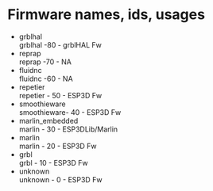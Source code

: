 # Firmware names, ids, usages

-   grblhal  
    grblhal -80 - grblHAL Fw
-   reprap  
    reprap -70 - NA
-   fluidnc  
    fluidnc -60 - NA
-   repetier  
    repetier - 50 - ESP3D Fw
-   smoothieware  
    smoothieware- 40 - ESP3D Fw
-   marlin_embedded  
    marlin - 30 - ESP3DLib/Marlin
-   marlin  
    marlin - 20 - ESP3D Fw
-   grbl  
    grbl - 10 - ESP3D Fw
-   unknown  
    unknown - 0 - ESP3D Fw
